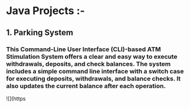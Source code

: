# Java Projects :- 

## 1. Parking System
### This Command-Line User Interface (CLI)-based ATM Stimulation System offers a clear and easy way to execute withdrawals, deposits, and check balances. The system includes a simple command line interface with a switch case for executing deposits, withdrawals, and balance checks. It also updates the current balance after each operation.

![](https
